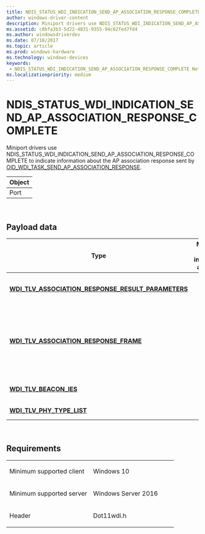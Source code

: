 ```yaml
---
title: NDIS_STATUS_WDI_INDICATION_SEND_AP_ASSOCIATION_RESPONSE_COMPLETE
author: windows-driver-content
description: Miniport drivers use NDIS_STATUS_WDI_INDICATION_SEND_AP_ASSOCIATION_RESPONSE_COMPLETE to indicate information about the AP association response sent by OID_WDI_TASK_SEND_AP_ASSOCIATION_RESPONSE.
ms.assetid: c8bfa3b3-5d22-4831-9355-94c62fed7fd4
ms.author: windowsdriverdev 
ms.date: 07/18/2017 
ms.topic: article 
ms.prod: windows-hardware 
ms.technology: windows-devices 
keywords:
 - NDIS_STATUS_WDI_INDICATION_SEND_AP_ASSOCIATION_RESPONSE_COMPLETE Network Drivers Starting with Windows Vista
ms.localizationpriority: medium
---
```


# NDIS\_STATUS\_WDI\_INDICATION\_SEND\_AP\_ASSOCIATION\_RESPONSE\_COMPLETE


Miniport drivers use NDIS\_STATUS\_WDI\_INDICATION\_SEND\_AP\_ASSOCIATION\_RESPONSE\_COMPLETE to indicate information about the AP association response sent by [OID\_WDI\_TASK\_SEND\_AP\_ASSOCIATION\_RESPONSE](oid-wdi-task-send-ap-association-response.md).

| Object |
|--------|
| Port   |

 

## Payload data


| Type | Multiple TLV instances allowed | Optional | Description |
| --- | --- | --- | --- |
| [**WDI\_TLV\_ASSOCIATION\_RESPONSE\_RESULT\_PARAMETERS**](https://msdn.microsoft.com/library/windows/hardware/dn926138) |   |   | The association response parameters. |
| [**WDI\_TLV\_ASSOCIATION\_RESPONSE\_FRAME**](https://msdn.microsoft.com/library/windows/hardware/dn926135) |   |   | The received association response. This does not include the 802.11 MAC header. |
| [**WDI\_TLV\_BEACON\_IES**](https://msdn.microsoft.com/library/windows/hardware/dn926148) |   |   | The beacon IEs from the association. |
| [**WDI\_TLV\_PHY\_TYPE\_LIST**](https://msdn.microsoft.com/library/windows/hardware/dn898029) |   |   | The list of PHY types. |
 

Requirements
------------

<table>
<colgroup>
<col width="50%" />
<col width="50%" />
</colgroup>
<tbody>
<tr class="odd">
<td><p>Minimum supported client</p></td>
<td><p>Windows 10</p></td>
</tr>
<tr class="even">
<td><p>Minimum supported server</p></td>
<td><p>Windows Server 2016</p></td>
</tr>
<tr class="odd">
<td><p>Header</p></td>
<td>Dot11wdi.h</td>
</tr>
</tbody>
</table>

 

 




